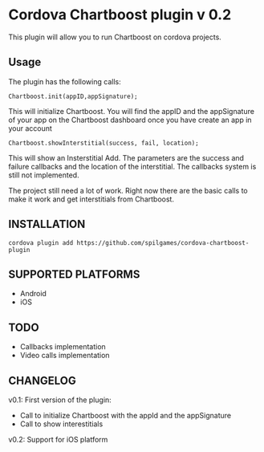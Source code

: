 Cordova Chartboost plugin v 0.2
=============

This plugin will allow you to run Chartboost on cordova projects. 

Usage
-------

The plugin has the following calls:

	Chartboost.init(appID,appSignature); 

This will initialize Chartboost. You will find the appID and the appSignature of your app on the Chartboost dashboard once you have create an app in your account

	Chartboost.showInterstitial(success, fail, location);

This will show an Insterstitial Add. The parameters are the success and failure callbacks and the location of the interstitial. The callbacks system is still not implemented.

The project still need a lot of work. Right now there are the basic calls to make it work and get interstitials from Chartboost.

INSTALLATION
-------------

	cordova plugin add https://github.com/spilgames/cordova-chartboost-plugin


SUPPORTED PLATFORMS
-------------------

- Android
- iOS

TODO
------

- Callbacks implementation
- Video calls implementation

CHANGELOG
---------

v0.1:
First version of the plugin:
- Call to initialize Chartboost with the appId and the appSignature
- Call to show interestitials 

v0.2:
Support for iOS platform


